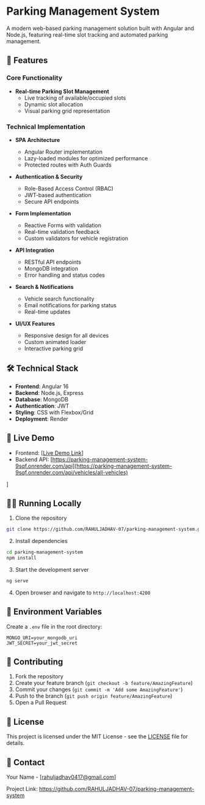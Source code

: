 

# Parking Management System

A modern web-based parking management solution built with Angular and Node.js, featuring real-time slot tracking and automated parking management.

## 🚀 Features

### Core Functionality
- **Real-time Parking Slot Management**
  - Live tracking of available/occupied slots
  - Dynamic slot allocation
  - Visual parking grid representation

### Technical Implementation
- **SPA Architecture**
  - Angular Router implementation
  - Lazy-loaded modules for optimized performance
  - Protected routes with Auth Guards

- **Authentication & Security**
  - Role-Based Access Control (RBAC)
  - JWT-based authentication
  - Secure API endpoints

- **Form Implementation**
  - Reactive Forms with validation
  - Real-time validation feedback
  - Custom validators for vehicle registration

- **API Integration**
  - RESTful API endpoints
  - MongoDB integration
  - Error handling and status codes

- **Search & Notifications**
  - Vehicle search functionality
  - Email notifications for parking status
  - Real-time updates

- **UI/UX Features**
  - Responsive design for all devices
  - Custom animated loader
  - Interactive parking grid
  

## 🛠️ Technical Stack

- **Frontend**: Angular 16
- **Backend**: Node.js, Express
- **Database**: MongoDB
- **Authentication**: JWT
- **Styling**: CSS with Flexbox/Grid
- **Deployment**: Render

## 🚗 Live Demo

- Frontend: [[Live Demo Link](https://parking-management-system-1.onrender.com/)]
- Backend API: [https://parking-management-system-9sqf.onrender.com/api](https://parking-management-system-9sqf.onrender.com/api/vehicles/all-vehicles)

]

## 🏃‍♂️ Running Locally

1. Clone the repository
```bash
git clone https://github.com/RAHULJADHAV-07/parking-management-system.git
```

2. Install dependencies
```bash
cd parking-management-system
npm install
```

3. Start the development server
```bash
ng serve
```

4. Open browser and navigate to `http://localhost:4200`

## 🔑 Environment Variables

Create a `.env` file in the root directory:
```
MONGO_URI=your_mongodb_uri
JWT_SECRET=your_jwt_secret
```

## 👥 Contributing

1. Fork the repository
2. Create your feature branch (`git checkout -b feature/AmazingFeature`)
3. Commit your changes (`git commit -m 'Add some AmazingFeature'`)
4. Push to the branch (`git push origin feature/AmazingFeature`)
5. Open a Pull Request

## 📝 License

This project is licensed under the MIT License - see the [LICENSE](LICENSE) file for details.

## 📧 Contact

Your Name - [rahuljadhav0417@gmail.com]

Project Link: https://github.com/RAHULJADHAV-07/parking-management-system
